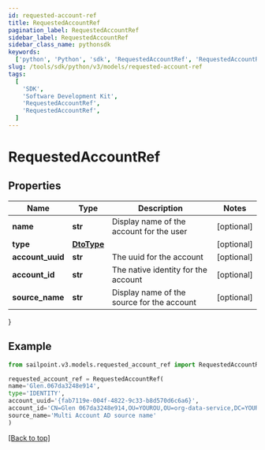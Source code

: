 ```yaml
---
id: requested-account-ref
title: RequestedAccountRef
pagination_label: RequestedAccountRef
sidebar_label: RequestedAccountRef
sidebar_class_name: pythonsdk
keywords:
  ['python', 'Python', 'sdk', 'RequestedAccountRef', 'RequestedAccountRef']
slug: /tools/sdk/python/v3/models/requested-account-ref
tags:
  [
    'SDK',
    'Software Development Kit',
    'RequestedAccountRef',
    'RequestedAccountRef',
  ]
---
```


# RequestedAccountRef

## Properties

| Name | Type | Description | Notes |
| --- | --- | --- | --- |
| **name** | **str** | Display name of the account for the user | [optional] |
| **type** | [**DtoType**](dto-type) |  | [optional] |
| **account_uuid** | **str** | The uuid for the account | [optional] |
| **account_id** | **str** | The native identity for the account | [optional] |
| **source_name** | **str** | Display name of the source for the account | [optional] |

}

## Example

```python
from sailpoint.v3.models.requested_account_ref import RequestedAccountRef

requested_account_ref = RequestedAccountRef(
name='Glen.067da3248e914',
type='IDENTITY',
account_uuid='{fab7119e-004f-4822-9c33-b8d570d6c6a6}',
account_id='CN=Glen 067da3248e914,OU=YOUROU,OU=org-data-service,DC=YOURDC,DC=local',
source_name='Multi Account AD source name'
)

```

[[Back to top]](#)
